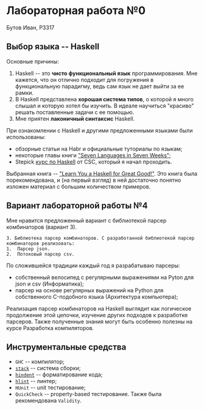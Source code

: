 ﻿# Лабораторная работа №0
Бутов Иван, P3317 

## Выбор языка -- Haskell
Основные причины:
1. Haskell -- это **чисто функциональный язык** программирования. Мне кажется, что он отлично подходит для погружения в функциональную парадигму, ведь сам язык не дает выйти за ее рамки. 
2. В Haskell представлена **хорошая система типов**, о которой я много слышал и которую хотел бы изучить. В идеале научиться "красиво" решать поставленные задачи с ее помощью.
3. Мне приятен **лаконичный синтаксис** Haskell.


При ознакомлении с Haskell и другими предложенными языками были использованы:
 - обзорные статьи на Habr и официальные туториалы по языкам;
 - некоторые главы книги ["Seven Languages in Seven Weeks"](https://theswissbay.ch/pdf/Gentoomen%20Library/Programming/Pragmatic%20Programmers/Seven%20Languages%20in%20Seven%20Weeks%20A%20Pragmatic%20Guide%20to%20Learning%20Programming%20Languages.pdf);
 - Stepick [курс по Haskell](https://stepik.org/course/75/syllabus) от CSC, который я начал проходить.

Выбранная книга -- ["Learn You a Haskell for Great Good!"](https://edu.anarcho-copy.org/Programming%20Languages/Haskell/Learn%20You%20a%20Haskell%20for%20Great%20Good.pdf).  Это книга была порекомендована, и (на первый взгляд) в ней достаточно понятно изложен материал с большим количеством примеров.

## Вариант лабораторной работы №4
Мне нравится предложенный вариант с библиотекой парсер комбинаторов (вариант 3). 
```
3. Библиотека парсер комбинаторов. С разработанной библиотекой парсер комбинаторов реализовать:
1.  Парсер json.
2.  Потоковый парсер csv.
```
По сложившейся традиции каждый год я разрабатываю парсеры: 
 - собственный велосипед c регулярными выражениями на Pyton для json и csv (Информатика);
 - парсер на основе регулярных выражений на Python для собственного C-подобного языка (Архитектура компьютера);
 
Реализация парсер комбинаторов на Haskell выглядит как логическое продолжение этой цепочки, изучение других подходов к разработке парсеров. Также полученные знания могут быть особенно полезны на курсе Разработка компиляторов. 
 


## Инструментальные средства
 - `GHC` -- компилятор;
 - [`stack`](https://docs.haskellstack.org/en/stable/) -- система сборки;
 - [`hindent`](https://github.com/mihaimaruseac/hindent?tab=readme-ov-file) -- форматирование кода;
 - [`hlint`](https://hackage.haskell.org/package/hlint) -- линтер;
 - `HUnit` -- unit тестирование;
 - `QuickCheck` -- property-based тестирование. Также была рекомендована `Validity`.
